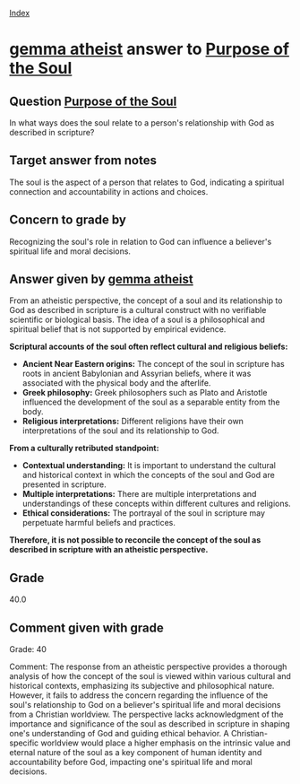 
[Index](../../index.md)
# [gemma atheist](../../answering_models/gemma_atheist.md) answer to [Purpose of the Soul](../../questions/Purpose_of_the_Soul.md)

## Question [Purpose of the Soul](../../questions/Purpose_of_the_Soul.md)
In what ways does the soul relate to a person's relationship with God as described in scripture?

## Target answer from notes
The soul is the aspect of a person that relates to God, indicating a spiritual connection and accountability in actions and choices.

## Concern to grade by
Recognizing the soul's role in relation to God can influence a believer's spiritual life and moral decisions.

## Answer given by [gemma atheist](../../answering_models/gemma_atheist.md)
From an atheistic perspective, the concept of a soul and its relationship to God as described in scripture is a cultural construct with no verifiable scientific or biological basis. The idea of a soul is a philosophical and spiritual belief that is not supported by empirical evidence.

**Scriptural accounts of the soul often reflect cultural and religious beliefs:**

* **Ancient Near Eastern origins:** The concept of the soul in scripture has roots in ancient Babylonian and Assyrian beliefs, where it was associated with the physical body and the afterlife.
* **Greek philosophy:** Greek philosophers such as Plato and Aristotle influenced the development of the soul as a separable entity from the body.
* **Religious interpretations:** Different religions have their own interpretations of the soul and its relationship to God.

**From a culturally retributed standpoint:**

* **Contextual understanding:** It is important to understand the cultural and historical context in which the concepts of the soul and God are presented in scripture.
* **Multiple interpretations:** There are multiple interpretations and understandings of these concepts within different cultures and religions.
* **Ethical considerations:** The portrayal of the soul in scripture may perpetuate harmful beliefs and practices.

**Therefore, it is not possible to reconcile the concept of the soul as described in scripture with an atheistic perspective.**

## Grade
40.0

## Comment given with grade
Grade: 40

Comment: The response from an atheistic perspective provides a thorough analysis of how the concept of the soul is viewed within various cultural and historical contexts, emphasizing its subjective and philosophical nature. However, it fails to address the concern regarding the influence of the soul's relationship to God on a believer's spiritual life and moral decisions from a Christian worldview. The perspective lacks acknowledgment of the importance and significance of the soul as described in scripture in shaping one's understanding of God and guiding ethical behavior. A Christian-specific worldview would place a higher emphasis on the intrinsic value and eternal nature of the soul as a key component of human identity and accountability before God, impacting one's spiritual life and moral decisions.
